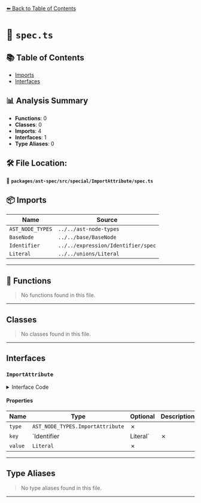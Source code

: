 [⬅️ Back to Table of Contents](../../../../../index.md)

# 📄 `spec.ts`

## 📚 Table of Contents

- [Imports](#imports)
- [Interfaces](#interfaces)

## 📊 Analysis Summary

- **Functions**: 0
- **Classes**: 0
- **Imports**: 4
- **Interfaces**: 1
- **Type Aliases**: 0

## 🛠️ File Location:
📂 **`packages/ast-spec/src/special/ImportAttribute/spec.ts`**

## 📦 Imports

| Name | Source |
|------|--------|
| `AST_NODE_TYPES` | `../../ast-node-types` |
| `BaseNode` | `../../base/BaseNode` |
| `Identifier` | `../../expression/Identifier/spec` |
| `Literal` | `../../unions/Literal` |


---

## 🔧 Functions

> No functions found in this file.


---

## Classes

> No classes found in this file.


---

## Interfaces

### `ImportAttribute`

<details><summary>Interface Code</summary>

```ts
export interface ImportAttribute extends BaseNode {
  type: AST_NODE_TYPES.ImportAttribute;
  key: Identifier | Literal;
  value: Literal;
}
```
</details>

#### Properties

| Name | Type | Optional | Description |
|------|------|----------|-------------|
| `type` | `AST_NODE_TYPES.ImportAttribute` | ✗ |  |
| `key` | `Identifier | Literal` | ✗ |  |
| `value` | `Literal` | ✗ |  |


---

## Type Aliases

> No type aliases found in this file.


---
